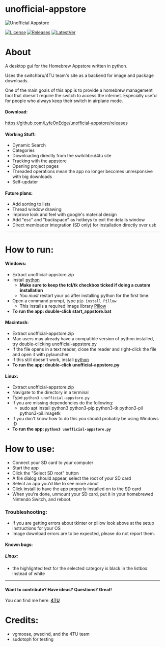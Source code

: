 # unofficial-appstore

![Unofficial Appstore](https://i.imgur.com/QrzIkjk.png)


[![License](https://img.shields.io/badge/License-GPLv3-blue.svg)]() [![Releases](https://img.shields.io/github/downloads/LyfeOnEdge/unofficial-appstore/total.svg)]() [![LatestVer](https://img.shields.io/github/release-pre/LyfeOnEdge/unofficial-appstore.svg)]()

# About
A desktop gui for the Homebrew Appstore written in python.

Uses the switchbru/4TU team's site as a backend for image and package downloads.

One of the main goals of this app is to provide a homebrew management tool that doesn't require the switch to access the internet. Especially useful for people who always keep their switch in airplane mode. 

#### Download:
https://github.com/LyfeOnEdge/unofficial-appstore/releases

#### Working Stuff:
 - Dynamic Search
 - Categories
 - Downloading directly from the switchbru/4tu site
 - Tracking with the appstore
 - Opening project pages
 - Threaded operations mean the app no longer becomes unresponsive with big downloads
 - Self-updater

#### Future plans:
 - Add sorting to lists
 - Thread window drawing
 - Improve look and feel with google's material design
 - Add "esc" and "backspace" as hotkeys to exit the details window
 - Direct memloader integration (SD only) for installation directly over usb 

***

# How to run:
#### Windows:
- Extract unofficial-appstore.zip
- Install [python](https://www.python.org/downloads/release/python-373/)
    - __Make sure to keep the tcl/tk checkbox ticked if doing a custom installation__
    - You *must* restart your pc after installing python for the first time.
- Open a command prompt, type `pip install Pillow`
    - This installs a required image library [Pillow](https://pypi.org/project/Pillow/2.2.1/)
- __To run the app: double-click start_appstore.bat__

#### Macintosh:
- Extract unofficial-appstore.zip
- Mac users may already have a compatible version of python installed, try double-clicking unofficial-appstore.py
- If the file opens in a text reader, close the reader and right-click the file and open it with pylauncher
- If this still doesn't work, install [python](https://www.python.org/downloads/release/python-373/)
- __To run the app: double-click unofficial-appstore.py__

#### Linux:
- Extract unofficial-appstore.zip
- Navigate to the directory in a terminal
- Type `python3 unofficial-appstore.py`
- If you are missing dependencies do the following:
    - sudo apt install python3 python3-pip python3-tk python3-pil python3-pil.imagetk
- If you don't know how to do this you should probably be using Windows ;D
- __To run the app: `python3 unofficial-appstore.py`__

# How to use:
 - Connect your SD card to your computer
 - Start the app
 - Click the "Select SD root" button
 - A file dialog should appear, select the root of your SD card
 - Select an app you'd like to see more about
 - Click install to have the app properly installed on to the SD card
 - When you're done, unmount your SD card, put it in your homebrewed Nintendo Switch, and reboot.

### Troubleshooting:
 - If you are getting errors about tkinter or pillow look above at the setup instructions for your OS
 - Image download errors are to be expected, please do not report them.

#### Known bugs:
##### Linux:
 -  the highlighted text for the selected category is black in the listbox instead of white

***

#### Want to contribute? Have ideas? Questions? Great!
You can find me here: 
**[4TU](https://discord.gg/5AnDNr)**

# Credits:
 - vgmoose, pwscind, and the 4TU team
 - sudotoph for testing


